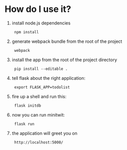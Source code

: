 

# How do I use it?
      
1. install node.js dependencies

		npm install
		
2. generate webpack bundle from the root of the project

		webpack
		
3. install the app from the root of the project directory

		pip install --editable .
		
4. tell flask about the right application:

		export FLASK_APP=todolist
		
5. fire up a shell and run this:

		flask initdb
		
6. now you can run minitwit:

		flask run

7. the application will greet you on
		
		http://localhost:5000/
